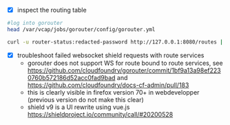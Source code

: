* [x] inspect the routing table

```bash
#log into gorouter
head /var/vcap/jobs/gorouter/config/gorouter.yml

curl -u router-status:redacted-password http://127.0.0.1:8080/routes | jq
```

* [x] troubleshoot failed websocket shield requests with route services
   * gorouter does not support WS for route bound to route services, see https://github.com/cloudfoundry/gorouter/commit/1bf9a13a98ef2230760b572186d52acc0fad9bad and https://github.com/cloudfoundry/docs-cf-admin/pull/183
   * this is clearly visible in firefox version 70+ in webdevelopper (previous version do not make this clear)
   * shield v9 is a UI rewrite using vue.js https://shieldproject.io/community/call/#20200528
